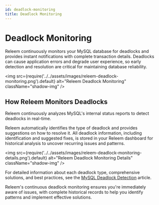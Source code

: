 ```yaml
---
id: deadlock-monitoring
title: Deadlock Monitoring
---
```


# Deadlock Monitoring

Releem continuously monitors your MySQL database for deadlocks and provides instant notifications with complete transaction details. Deadlocks can cause application errors and degrade user experience, so early detection and resolution are critical for maintaining database reliability.

<img src={require('../../assets/images/releem-deadlock-monitoring.png').default} alt="Releem Deadlock Monitoring" className="shadow-img" />

## How Releem Monitors Deadlocks

Releem continuously analyzes MySQL's internal status reports to detect deadlocks in real-time.

Releem automatically identifies the type of deadlock and provides suggestions on how to resolve it. All deadlock information, including identification and suggested fixes, is stored in your Releem dashboard for historical analysis to uncover recurring issues and patterns.

<img src={require('../../assets/images/releem-deadlock-monitoring-details.png').default} alt="Releem Deadlock Monitoring Details" className="shadow-img" />

For detailed information about each deadlock type, comprehensive solutions, and best practices, see the [MySQL Deadlock Detection](https://releem.com/blog/mysql-deadlock-detection) article.

Releem's continuous deadlock monitoring ensures you're immediately aware of issues, with complete historical records to help you identify patterns and implement effective solutions.

